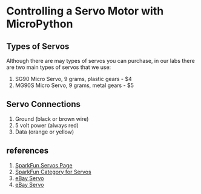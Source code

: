 # Controlling a Servo Motor with MicroPython

## Types of Servos

Although there are may types of servos you can purchase, in our labs there are two main types of servos that we use:

1. SG90 Micro Servo, 9 grams, plastic gears - $4
2. MG90S Micro Servo, 9 grams, metal gears - $5

## Servo Connections

1. Ground (black or brown wire)
2. 5 volt power (always red)
3. Data (orange or yellow)

## references

1. [SparkFun Servos Page](https://www.sparkfun.com/servos)
2. [SparkFun Category for Servos](https://www.sparkfun.com/categories/245)
3. [eBay Servo](https://www.ebay.com/itm/373083841236)
4. [eBay Servo](https://www.ebay.com/itm/294180115127)
